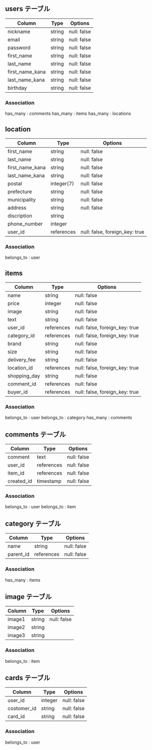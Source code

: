 ## users テーブル

| Column         | Type   | Options     |
| -------------- | ------ | ----------- |
| nickname       | string | null: false |
| email          | string | null: false |
| password       | string | null: false |
| first_name     | string | null: false |
| last_name      | string | null: false |
| first_name_kana| string | null: false |
| last_name_kana | string | null: false |
| birthday       | string | null: false |

### Association

has_many : comments
has_many : items
has_many : locations

## location

| Column         | Type       | Options                        |
| -------------- | ---------- | ------------------------------ |
| first_name     | string     | null: false                     |
| last_name      | string     | null: false                    |
| first_name_kana| string     | null: false                    |
| last_name_kana | string     | null: false                    |
| postal         | integer(7) | null: false                    |
| prefecture     | string     | null: false                    |
| municipality   | string     | null: false                    |
| address        | string     | null: false                    |
| discription    | string     |                                |
| phone_number   | integer    |                                |
| user_id        | references | null: false, foreign_key: true |

### Association

belongs_to : user

## items

| Column       | Type       | Options                        |
| ------------ | ---------- | ------------------------------ |
| name         | string     | null: false                    |
| price        | integer    | null: false                    |
| image        | string     | null: false                    |
| text         | string     | null: false                    |
| user_id      | references | null: false, foreign_key: true |
| category_id  | references | null: false, foreign_key: true |
| brand        | string     | null: false                    |
| size         | string     | null: false                    |
| delivery_fee | string     | null: false                    |
| location_id  | references | null: false, foreign_key: true |
| shopping_day | string     | null: false                    |
| comment_id   | references | null: false                    |
| buyer_id     | references | null: false, foreign_key: true |

### Association

belongs_to : user
belongs_to : category
has_many : comments

## comments テーブル

| Column     | Type       | Options     |
| ---------- | ---------- | ----------- |
| comment    | text       | null: false |
| user_id    | references | null: false |
| item_id    | references | null: false |
| created_id | timestamp  | null: false |

### Association

belongs_to : user
belongs_to : item

## category テーブル

| Column    | Type       | Options     |
| --------- | ---------- | ----------- |
| name      | string     | null: false |
| parent_id | references | null: false |

### Association

has_many : items

## image テーブル

| Column | Type   | Options     |
| ------ | ------ | ----------- |
| image1 | string | null: false |
| image2 | string |             |
| image3 | string |             |

### Association

belongs_to : item

## cards テーブル

| Column      | Type    | Options     |
| ----------- | ------- | ----------- |
| user_id     | integer | null: false |
| costomer_id | string  | null: false |
| card_id     | string  | null: false |

### Association

belongs_to : user
